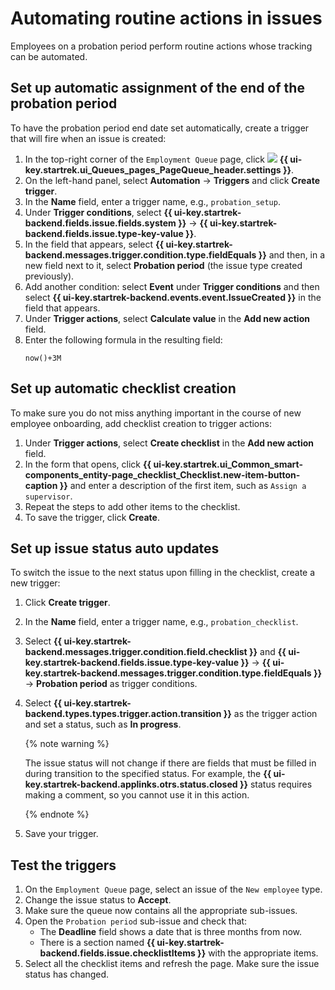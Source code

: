 # Automating routine actions in issues

Employees on a probation period perform routine actions whose tracking can be automated.

## Set up automatic assignment of the end of the probation period

To have the probation period end date set automatically, create a trigger that will fire when an issue is created:

1. In the top-right corner of the `Employment Queue` page, click ![](../_assets/tracker/svg/queue-settings.svg) **{{ ui-key.startrek.ui_Queues_pages_PageQueue_header.settings }}**.
1. On the left-hand panel, select **Automation** → **Triggers** and click **Create trigger**.
1. In the **Name** field, enter a trigger name, e.g., `probation_setup`.
1. Under **Trigger conditions**, select **{{ ui-key.startrek-backend.fields.issue.fields.system }}** → **{{ ui-key.startrek-backend.fields.issue.type-key-value }}**.
1. In the field that appears, select **{{ ui-key.startrek-backend.messages.trigger.condition.type.fieldEquals }}** and then, in a new field next to it, select **Probation period** (the issue type created previously).
1. Add another condition: select **Event** under **Trigger conditions** and then select **{{ ui-key.startrek-backend.events.event.IssueCreated }}** in the field that appears.
1. Under **Trigger actions**, select **Calculate value** in the **Add new action** field.
1. Enter the following formula in the resulting field:
   ```
   now()+3M
   ```

## Set up automatic checklist creation

To make sure you do not miss anything important in the course of new employee onboarding, add checklist creation to trigger actions:

1. Under **Trigger actions**, select **Create checklist** in the **Add new action** field.
1. In the form that opens, click **{{ ui-key.startrek.ui_Common_smart-components_entity-page_checklist_Checklist.new-item-button-caption }}** and enter a description of the first item, such as `Assign a supervisor`.
1. Repeat the steps to add other items to the checklist.
1. To save the trigger, click **Create**.

## Set up issue status auto updates

To switch the issue to the next status upon filling in the checklist, create a new trigger:

1. Click **Create trigger**.
1. In the **Name** field, enter a trigger name, e.g., `probation_checklist`.
1. Select **{{ ui-key.startrek-backend.messages.trigger.condition.field.checklist }}** and **{{ ui-key.startrek-backend.fields.issue.type-key-value }}** → **{{ ui-key.startrek-backend.messages.trigger.condition.type.fieldEquals }}** → **Probation period** as trigger conditions.
1. Select **{{ ui-key.startrek-backend.types.types.trigger.action.transition }}** as the trigger action and set a status, such as **In progress**.

   {% note warning %}

   The issue status will not change if there are fields that must be filled in during transition to the specified status.
   For example, the **{{ ui-key.startrek-backend.applinks.otrs.status.closed }}** status requires making a comment, so you cannot use it in this action.

   {% endnote %}

1. Save your trigger.

## Test the triggers

1. On the `Employment Queue` page, select an issue of the `New employee` type.
1. Change the issue status to **Accept**.
1. Make sure the queue now contains all the appropriate sub-issues.
1. Open the `Probation period` sub-issue and check that:
   * The **Deadline** field shows a date that is three months from now.
   * There is a section named **{{ ui-key.startrek-backend.fields.issue.checklistItems }}** with the appropriate items.
1. Select all the checklist items and refresh the page. Make sure the issue status has changed.

